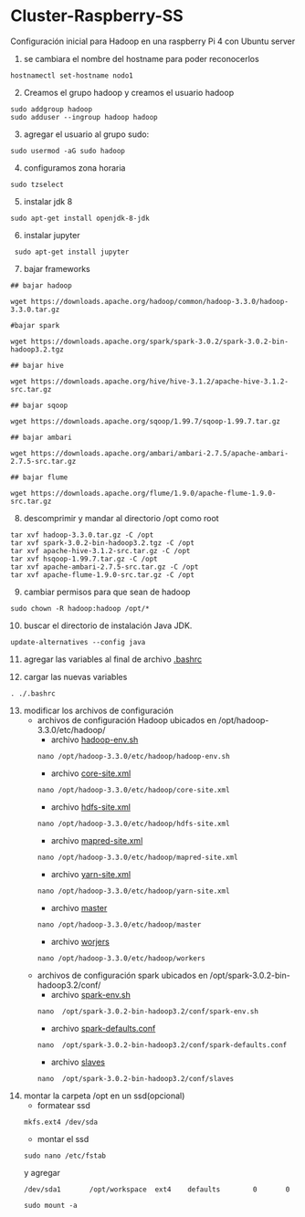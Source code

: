 # Cluster-Raspberry-SS

Configuración inicial para Hadoop en una raspberry Pi 4 con Ubuntu server 

1. se cambiara el nombre del hostname para poder reconocerlos

```
hostnamectl set-hostname nodo1
```

2. Creamos el grupo hadoop y creamos el usuario hadoop

```
sudo addgroup hadoop
sudo adduser --ingroup hadoop hadoop
```

3. agregar el usuario al grupo sudo:

```
sudo usermod -aG sudo hadoop
```


4. configuramos zona horaria
```
sudo tzselect
```

5. instalar jdk 8
```
sudo apt-get install openjdk-8-jdk
```
6. instalar jupyter
```
 sudo apt-get install jupyter
```
7. bajar frameworks
```
## bajar hadoop

wget https://downloads.apache.org/hadoop/common/hadoop-3.3.0/hadoop-3.3.0.tar.gz

#bajar spark

wget https://downloads.apache.org/spark/spark-3.0.2/spark-3.0.2-bin-hadoop3.2.tgz

## bajar hive 

wget https://downloads.apache.org/hive/hive-3.1.2/apache-hive-3.1.2-src.tar.gz

## bajar sqoop

wget https://downloads.apache.org/sqoop/1.99.7/sqoop-1.99.7.tar.gz

## bajar ambari 

wget https://downloads.apache.org/ambari/ambari-2.7.5/apache-ambari-2.7.5-src.tar.gz

## bajar flume

wget https://downloads.apache.org/flume/1.9.0/apache-flume-1.9.0-src.tar.gz
```

8. descomprimir y mandar al directorio /opt como root

```
tar xvf hadoop-3.3.0.tar.gz -C /opt
tar xvf spark-3.0.2-bin-hadoop3.2.tgz -C /opt
tar xvf apache-hive-3.1.2-src.tar.gz -C /opt
tar xvf hsqoop-1.99.7.tar.gz -C /opt
tar xvf apache-ambari-2.7.5-src.tar.gz -C /opt
tar xvf apache-flume-1.9.0-src.tar.gz -C /opt
```



9. cambiar permisos para que sean de hadoop

```
sudo chown -R hadoop:hadoop /opt/*
```

10. buscar el directorio de instalación Java JDK.
```
update-alternatives --config java
```

11. agregar las variables al final de archivo [.bashrc](.bashrc)

12. cargar las nuevas variables 
```
. ./.bashrc
```
13. modificar los archivos de configuración
    - archivos de configuración Hadoop ubicados en /opt/hadoop-3.3.0/etc/hadoop/
      - archivo [hadoop-env.sh](Hadoop/hadoop-env.sh) 
      ```
      nano /opt/hadoop-3.3.0/etc/hadoop/hadoop-env.sh
      ```
      - archivo [core-site.xml](Hadoop/core-site.xml) 
      ```
      nano /opt/hadoop-3.3.0/etc/hadoop/core-site.xml
      ```
      - archivo [hdfs-site.xml](Hadoop/hdfs-site.xml) 
      ```
      nano /opt/hadoop-3.3.0/etc/hadoop/hdfs-site.xml
      ```
      - archivo [mapred-site.xml](Hadoop/mapred-site.xml) 
      ```
      nano /opt/hadoop-3.3.0/etc/hadoop/mapred-site.xml
      ```
      - archivo [yarn-site.xml](Hadoop/yarn-site.xml) 
      ```
      nano /opt/hadoop-3.3.0/etc/hadoop/yarn-site.xml
      ```
      - archivo [master](Hadoop/master) 
      ```
      nano /opt/hadoop-3.3.0/etc/hadoop/master
      ```
      - archivo [worjers](Hadoop/workers) 
      ```
      nano /opt/hadoop-3.3.0/etc/hadoop/workers
      ```
    - archivos de configuración spark ubicados en /opt/spark-3.0.2-bin-hadoop3.2/conf/
      - archivo [spark-env.sh](Spark/spark-env.sh)  
      ```
      nano  /opt/spark-3.0.2-bin-hadoop3.2/conf/spark-env.sh 
      ```
      - archivo [spark-defaults.conf](Spark/spark-defaults.conf) 
      ```
      nano  /opt/spark-3.0.2-bin-hadoop3.2/conf/spark-defaults.conf 
      ```
      - archivo [slaves](Spark/slaves)   
      ```
      nano  /opt/spark-3.0.2-bin-hadoop3.2/conf/slaves 
      ```
14. montar la carpeta /opt en un ssd(opcional) 
    - formatear ssd 
    ```
    mkfs.ext4 /dev/sda
    ```
    - montar el ssd
    ```
    sudo nano /etc/fstab
    ```
    y agregar
    ```
    /dev/sda1       /opt/workspace  ext4    defaults        0       0
    ```
    ```
    sudo mount -a
    ```
